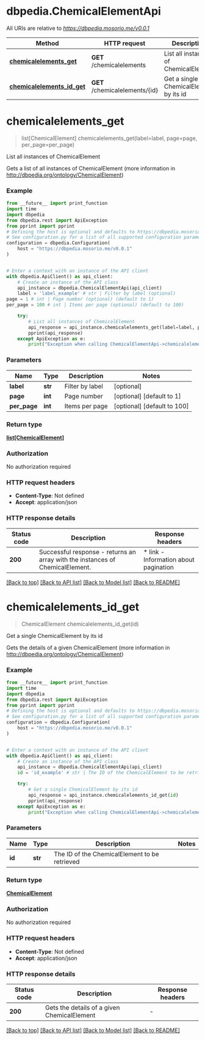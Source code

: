 # dbpedia.ChemicalElementApi

All URIs are relative to *https://dbpedia.mosorio.me/v0.0.1*

Method | HTTP request | Description
------------- | ------------- | -------------
[**chemicalelements_get**](ChemicalElementApi.md#chemicalelements_get) | **GET** /chemicalelements | List all instances of ChemicalElement
[**chemicalelements_id_get**](ChemicalElementApi.md#chemicalelements_id_get) | **GET** /chemicalelements/{id} | Get a single ChemicalElement by its id


# **chemicalelements_get**
> list[ChemicalElement] chemicalelements_get(label=label, page=page, per_page=per_page)

List all instances of ChemicalElement

Gets a list of all instances of ChemicalElement (more information in http://dbpedia.org/ontology/ChemicalElement)

### Example

```python
from __future__ import print_function
import time
import dbpedia
from dbpedia.rest import ApiException
from pprint import pprint
# Defining the host is optional and defaults to https://dbpedia.mosorio.me/v0.0.1
# See configuration.py for a list of all supported configuration parameters.
configuration = dbpedia.Configuration(
    host = "https://dbpedia.mosorio.me/v0.0.1"
)


# Enter a context with an instance of the API client
with dbpedia.ApiClient() as api_client:
    # Create an instance of the API class
    api_instance = dbpedia.ChemicalElementApi(api_client)
    label = 'label_example' # str | Filter by label (optional)
page = 1 # int | Page number (optional) (default to 1)
per_page = 100 # int | Items per page (optional) (default to 100)

    try:
        # List all instances of ChemicalElement
        api_response = api_instance.chemicalelements_get(label=label, page=page, per_page=per_page)
        pprint(api_response)
    except ApiException as e:
        print("Exception when calling ChemicalElementApi->chemicalelements_get: %s\n" % e)
```

### Parameters

Name | Type | Description  | Notes
------------- | ------------- | ------------- | -------------
 **label** | **str**| Filter by label | [optional] 
 **page** | **int**| Page number | [optional] [default to 1]
 **per_page** | **int**| Items per page | [optional] [default to 100]

### Return type

[**list[ChemicalElement]**](ChemicalElement.md)

### Authorization

No authorization required

### HTTP request headers

 - **Content-Type**: Not defined
 - **Accept**: application/json

### HTTP response details
| Status code | Description | Response headers |
|-------------|-------------|------------------|
**200** | Successful response - returns an array with the instances of ChemicalElement. |  * link - Information about pagination <br>  |

[[Back to top]](#) [[Back to API list]](../README.md#documentation-for-api-endpoints) [[Back to Model list]](../README.md#documentation-for-models) [[Back to README]](../README.md)

# **chemicalelements_id_get**
> ChemicalElement chemicalelements_id_get(id)

Get a single ChemicalElement by its id

Gets the details of a given ChemicalElement (more information in http://dbpedia.org/ontology/ChemicalElement)

### Example

```python
from __future__ import print_function
import time
import dbpedia
from dbpedia.rest import ApiException
from pprint import pprint
# Defining the host is optional and defaults to https://dbpedia.mosorio.me/v0.0.1
# See configuration.py for a list of all supported configuration parameters.
configuration = dbpedia.Configuration(
    host = "https://dbpedia.mosorio.me/v0.0.1"
)


# Enter a context with an instance of the API client
with dbpedia.ApiClient() as api_client:
    # Create an instance of the API class
    api_instance = dbpedia.ChemicalElementApi(api_client)
    id = 'id_example' # str | The ID of the ChemicalElement to be retrieved

    try:
        # Get a single ChemicalElement by its id
        api_response = api_instance.chemicalelements_id_get(id)
        pprint(api_response)
    except ApiException as e:
        print("Exception when calling ChemicalElementApi->chemicalelements_id_get: %s\n" % e)
```

### Parameters

Name | Type | Description  | Notes
------------- | ------------- | ------------- | -------------
 **id** | **str**| The ID of the ChemicalElement to be retrieved | 

### Return type

[**ChemicalElement**](ChemicalElement.md)

### Authorization

No authorization required

### HTTP request headers

 - **Content-Type**: Not defined
 - **Accept**: application/json

### HTTP response details
| Status code | Description | Response headers |
|-------------|-------------|------------------|
**200** | Gets the details of a given ChemicalElement |  -  |

[[Back to top]](#) [[Back to API list]](../README.md#documentation-for-api-endpoints) [[Back to Model list]](../README.md#documentation-for-models) [[Back to README]](../README.md)


